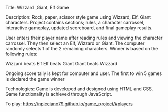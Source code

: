 Title: Wizzard ,Giant, Elf Game

Description: 
Rock, paper, scissor style game using Wizzard, Elf, Giant characters. Project contains sections; rules, a character carrossel, interactive gameplay, updated scoreboard, and final gameplay results.  

User enters their player name after reading rules and viewing the character carrossel.  They then select an Elf, Wizzard or Giant. The computer randomly selects 1 of the 2 remaining characters.  Winner is based on the following rules: 

Wizzard beats Elf
Elf beats Giant 
Giant beats Wizzard

Ongoing score tally is kept for computer and user.  The first to win 5 games is declared the game winner

Technologies:
Game is developed and designed using HTML and CSS.  Game functionality is achieved through JavaScript.

To play: 
https://npicciano79.github.io/game_project/#players


